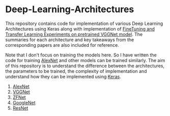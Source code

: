 # Deep-Learning-Architectures

This repository contains code for implementation of various Deep Learning Architectures using Keras along with implementation of [FineTuning and Transfer Learning Experiments on pretrained VGGNet model](https://github.com/thechange/Deep-Learning-Architectures/tree/master/VGGNet%20Implementation). The summaries for each architecture and key takeaways from the corresponding papers are also included for reference.

Note that I don't focus on training the models here. So I have written the code for training [AlexNet](https://github.com/thechange/Deep-Learning-Architectures/tree/master/AlexNet%20Implementation) and other models can be trained similarly. The aim of this repository is to understand the difference between the architectures, the parameters to be trained, the complexity of implementation and understand how they can be implemented using [Keras](http://keras.io).

1. [AlexNet](https://github.com/thechange/Deep-Learning-Architectures/tree/master/AlexNet%20Implementation)
2. [VGGNet](https://github.com/thechange/Deep-Learning-Architectures/tree/master/VGGNet%20Implementation)
3. [ZFNet](https://github.com/thechange/Deep-Learning-Architectures/tree/master/ZFNet%20Implementation)
4. [GoogleNet](https://github.com/thechange/Deep-Learning-Architectures/tree/master/GoogleNet%20Implementation)
5. [ResNet](https://github.com/thechange/Deep-Learning-Architectures/tree/master/ResNet%20Implementation)
